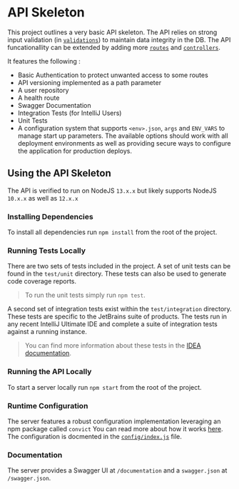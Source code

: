 # API Skeleton

This project outlines a very basic API skeleton.
The API relies on strong input validation (in [`validations`](validations)) to maintain data integrity in the DB.
The API funcationallity can be extended by adding more [`routes`](routes) and [`controllers`](controllers).

It features the following :

- Basic Authentication to protect unwanted access to some routes
- API versioning implemented as a path parameter
- A user repository
- A health route 
- Swagger Documentation
- Integration Tests (for IntelliJ Users)
- Unit Tests
- A configuration system that supports `<env>.json`, `args` and `ENV_VARS` to manage start up parameters.
The available options should work with all deployment environments as well as providing secure ways to configure the application for production deploys.

## Using the API Skeleton

The API is verified to run on NodeJS `13.x.x` but likely supports NodeJS `10.x.x` as well as `12.x.x` 

### Installing Dependencies

To install all dependencies run `npm install` from the root of the project.

### Running Tests Locally

There are two sets of tests included in the project.
A set of unit tests can be found in the `test/unit` directory.
These tests can also be used to generate code coverage reports.

> To run the unit tests simply run `npm test`.

A second set of integration tests exist within the `test/integration` directory.
These tests are specific to the JetBrains suite of products.
The tests run in any recent IntelliJ Ultimate IDE and complete a suite of integration tests against a running instance.

> You can find more information about these tests in the [IDEA documentation](https://www.jetbrains.com/help/idea/http-client-in-product-code-editor.html).

### Running the API Locally

To start a server locally run `npm start` from the root of the project.

### Runtime Configuration

The server features a robust configuration implementation leveraging an npm package called `convict`
You can read more about how it works [here](https://www.npmjs.com/package/convict).
The configuration is docmented in the [`config/index.js`](config/index.js) file.

### Documentation

The server provides a Swagger UI at `/documentation` and a `swagger.json` at `/swagger.json`.
